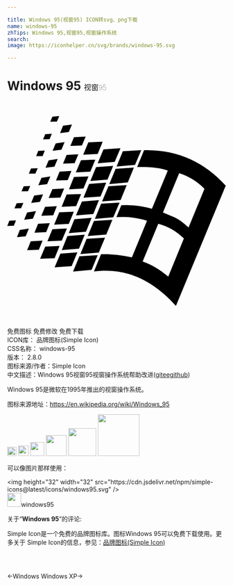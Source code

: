 ```yaml
---

title: Windows 95(视窗95) ICON转svg、png下载
name: windows-95
zhTips: Windows 95,视窗95,视窗操作系统
search: 
image: https://iconhelper.cn/svg/brands/windows-95.svg

---
```


# Windows 95  <small style="font-size: 60%;font-weight: 100">视窗95</small>

<div id="svg" class="svg-wrap">
<svg role="img" xmlns="http://www.w3.org/2000/svg" viewBox="0 0 24 24"><title>Windows 95 icon</title><path d="M5.713 1.596l-.756.068-.238.55.734-.017.26-.601zm1.39.927l-.978.137-.326.807.96-.12.345-.824zM4.89 3.535l-.72.05-.24.567.721-.017.239-.6zm3.724.309l-1.287.068-.394.961 1.27-.053.411-.976zm1.87.566l-1.579.069-.566 1.357 1.596-.088.548-1.338zm-4.188.037l-.977.153-.343.806.976-.12.344-.839zm6.143.668l-1.87.135-.636 1.527 1.87-.154.636-1.508zm2.925.219c-.11 0-.222 0-.334.002l-.767 1.851c1.394-.03 2.52.088 3.373.38l-1.748 4.2c-.955-.304-2.082-.444-3.36-.394l-.539 1.305a8.762 8.762 0 013.364.396l-1.663 4.014c-1.257-.27-2.381-.395-3.386-.344l-.782 1.887c3.362-.446 6.347.822 9.008 3.773L24 9.23c-2.325-2.575-5.2-3.879-8.637-3.896zm-.644.002l-2.024.12-.687 1.68 2.025-.189.686-1.611zm-10.602.05l-.719.036-.224.566h.703l.24-.601zm3.69.397l-1.287.069-.395.959 1.27-.05.412-.978zM5.54 6.3l-.994.154-.344.807.979-.121.359-.84zm4.137.066l-1.58.069L7.53 7.77l1.596-.085.55-1.32zm1.955.688l-1.871.135-.635 1.527 1.887-.154.619-1.508zm2.281.19l-2.01.136-.7 1.682 2.04-.19.67-1.629zm-10.568.066l-.739.035-.238.564h.719l.258-.6zm3.705.293l-1.303.085-.394.961 1.287-.035.41-1.011zm11.838.255a6.718 6.718 0 012.777 1.717l-1.75 4.237c-.617-.584-1.15-.961-1.611-1.149l-1.201-.498 1.785-4.307zM4.734 8.22l-.976.154-.344.807.961-.12.36-.841zm4.186 0l-1.594.052-.549 1.354 1.594-.086.549-1.32zm1.957.668L8.99 9.04l-.619 1.508 1.87-.135.636-1.527zm2.246.275l-2.006.12-.703 1.665 2.041-.156.668-1.629zm-10.602.104l-.718.033-.24.549.718-.016.24-.566zm3.725.273l-1.289.07-.41.961 1.287-.03.412-1zm1.87.6l-1.596.05-.55 1.356 1.598-.084.547-1.322zm-4.186.037l-.979.136-.324.805.959-.119.344-.822zm6.14.633l-1.87.154-.653 1.527 1.906-.154.617-1.527zm2.266.275l-2.025.12-.686 1.663 2.025-.172.686-1.611zm-10.568.031l-.739.037-.238.565.72-.016.257-.586zm3.673.362l-1.289.068-.41.978 1.305-.05.394-.996zm-2.285.533l-.976.154-.326.805.96-.12.342-.84zm4.153.07l-1.596.066-.565 1.356 1.612-.084.549-1.338zm1.957.666l-1.889.154-.617 1.526 1.886-.15.62-1.53zm2.28.223l-2.025.12-.685 1.665 2.041-.172.67-1.613zM.962 13.02l-.738.053-.223.567.72-.02.24-.6zm3.705.31l-1.285.07-.395.976 1.287-.05.393-.997zm11.922.07c1.08.29 2.024.821 2.814 1.613l-1.715 4.183c-.892-.754-1.82-1.32-2.814-1.664l1.715-4.133zm-10.035.515L4.957 14l-.549 1.32 1.578-.066.567-1.338zm-4.184.014l-.996.156-.309.789.961-.105.344-.84zm6.14.67l-1.904.154-.617 1.527 1.889-.154.633-1.527zm2.231.324l-2.025.123-.686 1.682 2.026-.174.685-1.631zm-6.863.328l-1.3.068-.397.979 1.285-.053.412-.994zm1.871.584l-1.578.068-.566 1.334 1.595-.064.549-1.338zm1.953.701l-1.867.137-.635 1.51 1.87-.137.632-1.51zm2.23.31l-2.005.122-.703 1.68 2.04-.19.669-1.611Z"/></svg>
</div>
<detail full-name='windows-95'></detail>

<div class="detail-page">
<p>
<span><span class="badge-success badge">免费图标</span> <span class="badge-success badge">免费修改</span>  <span class="badge-success badge">免费下载</span> </span>
<br/>
<span>
ICON库：
<span class="badge-secondary badge">品牌图标(Simple Icon)</span> 
</span>
<br/>
<span>
CSS名称：
<span class="badge-secondary badge">windows-95</span> 
</span>

<br/>
<span>
版本：
<span class="badge-secondary badge">2.8.0</span> 
</span>
<br/>
<span>图标来源/作者：<span class="badge-light badge">Simple Icon</span></span> 
<br/>
<span class="zh-detail">中文描述：<span class="badge-primary badge">Windows 95</span><span class="badge-primary badge">视窗95</span><span class="badge-primary badge">视窗操作系统</span><span class="help-link"><span>帮助改进</span>(<a href="https://gitee.com/liuwave/icon-helper/edit/master/json/brands/windows-95.json" target="_blank" rel="noopener noreferrer">gitee</a><a href="https://github.com/liuwave/icon-helper/edit/master/json/brands/windows-95.json" target="_blank" rel="noopener noreferrer">github</a></span>)</span><br/>
</p>
</div><div class="description description alert alert-light"><p>Windows 95是微软在1995年推出的视窗操作系统。</p><p>图标来源地址：<a href="https://en.wikipedia.org/wiki/Windows_95" target="_blank" rel="noopener noreferrer">https://en.wikipedia.org/wiki/Windows_95</a></p></div>
<div class="alert alert-dark">
<img height="21" width="21" src="https://cdn.jsdelivr.net/npm/simple-icons@latest/icons/windows95.svg" />
<img height="24" width="24" src="https://cdn.jsdelivr.net/npm/simple-icons@latest/icons/windows95.svg" />
<img height="32" width="32" src="https://cdn.jsdelivr.net/npm/simple-icons@latest/icons/windows95.svg" />
<img height="48" width="48" src="https://cdn.jsdelivr.net/npm/simple-icons@latest/icons/windows95.svg" />
<img height="64" width="64" src="https://cdn.jsdelivr.net/npm/simple-icons@latest/icons/windows95.svg" />
<img height="96" width="96" src="https://cdn.jsdelivr.net/npm/simple-icons@latest/icons/windows95.svg" />

</div>
<div>
  <p>可以像图片那样使用：    
  </p>
  <div class="alert alert-primary" style="font-size: 14px">
    &lt;img height="32" width="32" src="https://cdn.jsdelivr.net/npm/simple-icons@latest/icons/windows95.svg" /&gt;
    <copy-btn content='<img height="32" width="32" src="https://cdn.jsdelivr.net/npm/simple-icons@latest/icons/windows95.svg" />'></copy-btn>
  </div>
  <div class="alert alert-secondary">
    <img height="32" width="32" src="https://cdn.jsdelivr.net/npm/simple-icons@latest/icons/windows95.svg" />windows95
    <copy-btn content="windows95" btn-title="复制图标名称"></copy-btn>
  </div>
</div>
<div class="icon-detail__container">
<p>关于“<b>Windows 95</b>”的评论:</p>
</div>
<Vssue title="关于“Windows 95”的评论" />
<div><p>Simple Icon是一个免费的品牌图标库。图标Windows 95可以免费下载使用。更多关于  Simple Icon的信息，参见：<a target="_blank" href="https://iconhelper.cn/brands.html">品牌图标(Simple Icon)</a>
</p></div>


<div style="padding:2rem 0 " class="page-nav"><p class="inner"><span class="prev">←<router-link to="/icon/windows.html">Windows</router-link></span> <span class="next"><router-link to="/icon/windows-xp.html">Windows XP</router-link>→</span></p></div>
